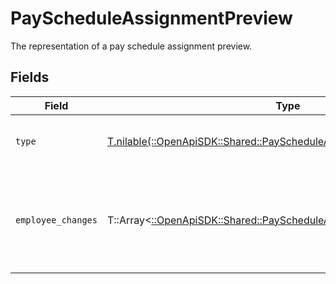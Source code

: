 # PayScheduleAssignmentPreview

The representation of a pay schedule assignment preview.


## Fields

| Field                                                                                                                             | Type                                                                                                                              | Required                                                                                                                          | Description                                                                                                                       |
| --------------------------------------------------------------------------------------------------------------------------------- | --------------------------------------------------------------------------------------------------------------------------------- | --------------------------------------------------------------------------------------------------------------------------------- | --------------------------------------------------------------------------------------------------------------------------------- |
| `type`                                                                                                                            | [T.nilable(::OpenApiSDK::Shared::PayScheduleAssignmentPreviewType)](../../models/shared/payscheduleassignmentpreviewtype.md)      | :heavy_minus_sign:                                                                                                                | The pay schedule assignment type.                                                                                                 |
| `employee_changes`                                                                                                                | T::Array<[::OpenApiSDK::Shared::PayScheduleAssignmentEmployeeChange](../../models/shared/payscheduleassignmentemployeechange.md)> | :heavy_minus_sign:                                                                                                                | A list of pay schedule changes including pay period and transition pay period.                                                    |